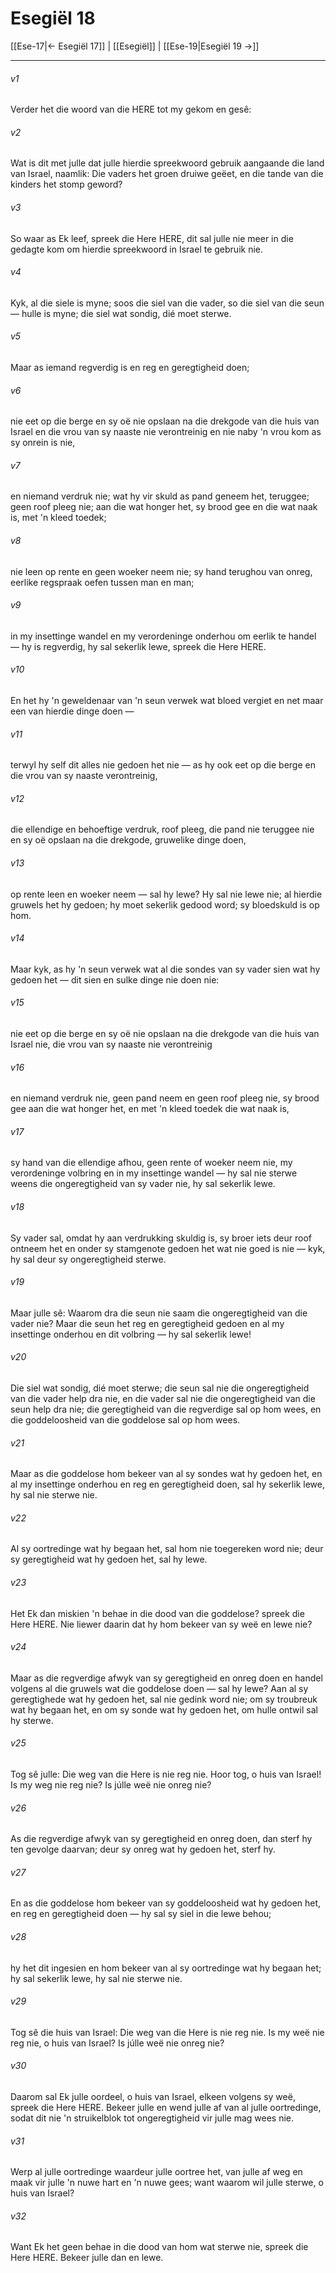 # Esegiël 18

[[Ese-17|← Esegiël 17]] | [[Esegiël]] | [[Ese-19|Esegiël 19 →]]
***

###### v1
Verder het die woord van die HERE tot my gekom en gesê: 
###### v2
Wat is dit met julle dat julle hierdie spreekwoord gebruik aangaande die land van Israel, naamlik: Die vaders het groen druiwe geëet, en die tande van die kinders het stomp geword? 
###### v3
So waar as Ek leef, spreek die Here HERE, dit sal julle nie meer in die gedagte kom om hierdie spreekwoord in Israel te gebruik nie. 
###### v4
Kyk, al die siele is myne; soos die siel van die vader, so die siel van die seun — hulle is myne; die siel wat sondig, dié moet sterwe. 
###### v5
Maar as iemand regverdig is en reg en geregtigheid doen; 
###### v6
nie eet op die berge en sy oë nie opslaan na die drekgode van die huis van Israel en die vrou van sy naaste nie verontreinig en nie naby 'n vrou kom as sy onrein is nie, 
###### v7
en niemand verdruk nie; wat hy vir skuld as pand geneem het, teruggee; geen roof pleeg nie; aan die wat honger het, sy brood gee en die wat naak is, met 'n kleed toedek; 
###### v8
nie leen op rente en geen woeker neem nie; sy hand terughou van onreg, eerlike regspraak oefen tussen man en man; 
###### v9
in my insettinge wandel en my verordeninge onderhou om eerlik te handel — hy is regverdig, hy sal sekerlik lewe, spreek die Here HERE. 
###### v10
En het hy 'n geweldenaar van 'n seun verwek wat bloed vergiet en net maar een van hierdie dinge doen — 
###### v11
terwyl hy self dit alles nie gedoen het nie — as hy ook eet op die berge en die vrou van sy naaste verontreinig, 
###### v12
die ellendige en behoeftige verdruk, roof pleeg, die pand nie teruggee nie en sy oë opslaan na die drekgode, gruwelike dinge doen, 
###### v13
op rente leen en woeker neem — sal hy lewe? Hy sal nie lewe nie; al hierdie gruwels het hy gedoen; hy moet sekerlik gedood word; sy bloedskuld is op hom. 
###### v14
Maar kyk, as hy 'n seun verwek wat al die sondes van sy vader sien wat hy gedoen het — dit sien en sulke dinge nie doen nie: 
###### v15
nie eet op die berge en sy oë nie opslaan na die drekgode van die huis van Israel nie, die vrou van sy naaste nie verontreinig 
###### v16
en niemand verdruk nie, geen pand neem en geen roof pleeg nie, sy brood gee aan die wat honger het, en met 'n kleed toedek die wat naak is, 
###### v17
sy hand van die ellendige afhou, geen rente of woeker neem nie, my verordeninge volbring en in my insettinge wandel — hy sal nie sterwe weens die ongeregtigheid van sy vader nie, hy sal sekerlik lewe. 
###### v18
Sy vader sal, omdat hy aan verdrukking skuldig is, sy broer iets deur roof ontneem het en onder sy stamgenote gedoen het wat nie goed is nie — kyk, hy sal deur sy ongeregtigheid sterwe. 
###### v19
Maar julle sê: Waarom dra die seun nie saam die ongeregtigheid van die vader nie? Maar die seun het reg en geregtigheid gedoen en al my insettinge onderhou en dit volbring — hy sal sekerlik lewe! 
###### v20
Die siel wat sondig, dié moet sterwe; die seun sal nie die ongeregtigheid van die vader help dra nie, en die vader sal nie die ongeregtigheid van die seun help dra nie; die geregtigheid van die regverdige sal op hom wees, en die goddeloosheid van die goddelose sal op hom wees. 
###### v21
Maar as die goddelose hom bekeer van al sy sondes wat hy gedoen het, en al my insettinge onderhou en reg en geregtigheid doen, sal hy sekerlik lewe, hy sal nie sterwe nie. 
###### v22
Al sy oortredinge wat hy begaan het, sal hom nie toegereken word nie; deur sy geregtigheid wat hy gedoen het, sal hy lewe. 
###### v23
Het Ek dan miskien 'n behae in die dood van die goddelose? spreek die Here HERE. Nie liewer daarin dat hy hom bekeer van sy weë en lewe nie? 
###### v24
Maar as die regverdige afwyk van sy geregtigheid en onreg doen en handel volgens al die gruwels wat die goddelose doen — sal hy lewe? Aan al sy geregtighede wat hy gedoen het, sal nie gedink word nie; om sy troubreuk wat hy begaan het, en om sy sonde wat hy gedoen het, om hulle ontwil sal hy sterwe. 
###### v25
Tog sê julle: Die weg van die Here is nie reg nie. Hoor tog, o huis van Israel! Is my weg nie reg nie? Is júlle weë nie onreg nie? 
###### v26
As die regverdige afwyk van sy geregtigheid en onreg doen, dan sterf hy ten gevolge daarvan; deur sy onreg wat hy gedoen het, sterf hy. 
###### v27
En as die goddelose hom bekeer van sy goddeloosheid wat hy gedoen het, en reg en geregtigheid doen — hy sal sy siel in die lewe behou; 
###### v28
hy het dit ingesien en hom bekeer van al sy oortredinge wat hy begaan het; hy sal sekerlik lewe, hy sal nie sterwe nie. 
###### v29
Tog sê die huis van Israel: Die weg van die Here is nie reg nie. Is my weë nie reg nie, o huis van Israel? Is júlle weë nie onreg nie? 
###### v30
Daarom sal Ek julle oordeel, o huis van Israel, elkeen volgens sy weë, spreek die Here HERE. Bekeer julle en wend julle af van al julle oortredinge, sodat dit nie 'n struikelblok tot ongeregtigheid vir julle mag wees nie. 
###### v31
Werp al julle oortredinge waardeur julle oortree het, van julle af weg en maak vir julle 'n nuwe hart en 'n nuwe gees; want waarom wil julle sterwe, o huis van Israel? 
###### v32
Want Ek het geen behae in die dood van hom wat sterwe nie, spreek die Here HERE. Bekeer julle dan en lewe. 
